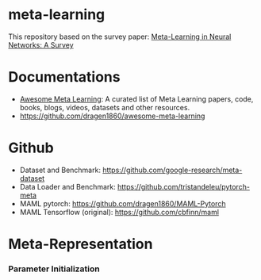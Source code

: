 # meta-learning
This repository based on the survey paper: [Meta-Learning in Neural Networks: A Survey](http://arxiv.org/abs/2004.05439)
# Documentations
- [Awesome Meta Learning](https://github.com/sudharsan13296/Awesome-Meta-Learning): A curated list of Meta Learning papers, code, books, blogs, videos, datasets and other resources.
- https://github.com/dragen1860/awesome-meta-learning

# Github
- Dataset and Benchmark: https://github.com/google-research/meta-dataset
- Data Loader and Benchmark: https://github.com/tristandeleu/pytorch-meta
- MAML pytorch: https://github.com/dragen1860/MAML-Pytorch
- MAML Tensorflow (original): https://github.com/cbfinn/maml

# Meta-Representation
### Parameter Initialization
